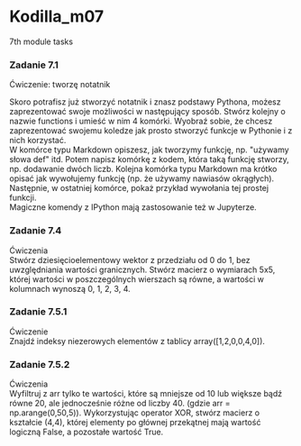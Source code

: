 # Kodilla_m07
7th module tasks

### Zadanie 7.1
Ćwiczenie: tworzę notatnik<br>

Skoro potrafisz już stworzyć notatnik i znasz podstawy Pythona, możesz zaprezentować swoje możliwości w następujący sposób. Stwórz kolejny o nazwie functions i umieść w nim 4 komórki. Wyobraź sobie, że chcesz zaprezentować swojemu koledze jak prosto stworzyć funkcje w Pythonie i z nich korzystać.<br>
W komórce typu Markdown opiszesz, jak tworzymy funkcję, np. "używamy słowa def" itd. Potem napisz komórkę z kodem, która taką funkcję stworzy, np. dodawanie dwóch liczb. Kolejna komórka typu Markdown ma krótko opisać jak wywołujemy funkcję (np. że używamy nawiasów okrągłych). Następnie, w ostatniej komórce, pokaż przykład wywołania tej prostej funkcji.<br>
Magiczne komendy z IPython mają zastosowanie też w Jupyterze.<br>


### Zadanie 7.4
Ćwiczenia<br>
<prep>
    Stwórz dziesięcioelementowy wektor z przedziału od 0 do 1, bez uwzględniania wartości granicznych.
    Stwórz macierz o wymiarach 5x5, której wartości w poszczególnych wierszach są równe, a wartości w kolumnach wynoszą 0, 1, 2, 3, 4.
</prep>


### Zadanie 7.5.1
Ćwiczenie<br>
Znajdź indeksy niezerowych elementów z tablicy array([1,2,0,0,4,0]).<br>


### Zadanie 7.5.2
Ćwiczenia<br>
<prep>
    Wyfiltruj z arr tylko te wartości, które są mniejsze od 10 lub większe bądź równe 20, ale jednocześnie różne od liczby 40. (gdzie arr = np.arange(0,50,5)).
    Wykorzystując operator XOR, stwórz macierz o kształcie (4,4), której elementy po głównej przekątnej mają wartość logiczną False, a pozostałe wartość True.
</prep>